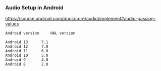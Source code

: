 ### Audio Setup in Android
https://source.android.com/docs/core/audio/implement#audio-passing-values

	Android version		HAL version

	Android 13		7.1
	Android 12		7.0
	Android 11		6.0
	Android 10		5.0
	Android 9		4.0
	Android 8		2.0

